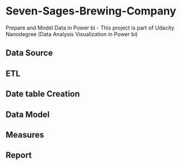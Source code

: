 # Seven-Sages-Brewing-Company
Prepare and Model Data in Power bi - This project is part of Udacity Nanodegree (Data Analysis Visualization in Power bi)

## Data Source

## ETL

## Date table Creation

## Data Model

## Measures

## Report
